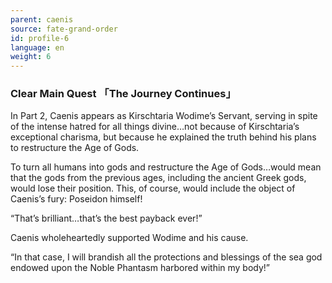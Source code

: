 ```yaml
---
parent: caenis
source: fate-grand-order
id: profile-6
language: en
weight: 6
---
```


### Clear Main Quest 「The Journey Continues」

In Part 2, Caenis appears as Kirschtaria Wodime’s Servant, serving in spite of the intense hatred for all things divine…not because of Kirschtaria’s exceptional charisma, but because he explained the truth behind his plans to restructure the Age of Gods.

To turn all humans into gods and restructure the Age of Gods…would mean that the gods from the previous ages, including the ancient Greek gods, would lose their position. This, of course, would include the object of Caenis’s fury: Poseidon himself!

“That’s brilliant…that’s the best payback ever!”

Caenis wholeheartedly supported Wodime and his cause.

“In that case, I will brandish all the protections and blessings of the sea god endowed upon the Noble Phantasm harbored within my body!”
